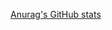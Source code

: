 [Anurag's GitHub stats](https://github-readme-stats.vercel.app/api?username=Seongjae-Dev&show_icons=true&theme=material-palenight)

<!--
**SeongJae-dev/SeongJae-dev** is a ✨ _special_ ✨ repository because its `README.md` (this file) appears on your GitHub profile.

Here are some ideas to get you started:

- 🔭 I’m currently working on ...
- 🌱 I’m currently learning ...
- 👯 I’m looking to collaborate on ...
- 🤔 I’m looking for help with ...
- 💬 Ask me about ...
- 📫 How to reach me: ...
- 😄 Pronouns: ...
- ⚡ Fun fact: ...
-->
